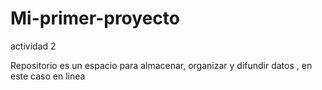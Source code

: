# Mi-primer-proyecto
actividad 2

Repositorio es un espacio para almacenar, organizar y difundir datos , en este caso en linea
